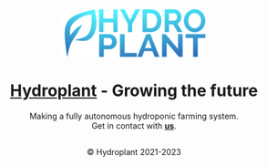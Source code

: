 <p align="center">
<a href="https://hydroplant.no">
  <img src="https://github.com/hydroplantno/.github/blob/main/images/banner.png" style="width:50%"/></p>
  <h1 align="center">Hydroplant</a> - Growing the future</h1>
  
<p align="center">
Making a fully autonomous hydroponic farming system.
<br>
Get in contact with <b><a href="https://hydroplant.no/join-us/">us</a></b>.
</p>

## 
<p align="center">&copy Hydroplant 2021-2023</p>
